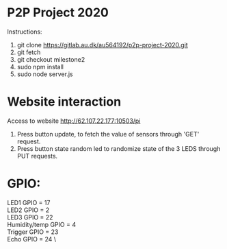 # P2P Project 2020
Instructions:
1. git clone https://gitlab.au.dk/au564192/p2p-project-2020.git
2. git fetch
3. git checkout milestone2
4. sudo npm install
5. sudo node server.js

# Website interaction
Access to website http://62.107.22.177:10503/pi
1. Press button update, to fetch the value of sensors through 'GET' request.
2. Press button state random led to randomize state of the 3 LEDS through PUT requests.


# GPIO:
LED1 GPIO = 17  \
LED2 GPIO = 2  \
LED3 GPIO = 22  \
Humidity/temp GPIO = 4  \
Trigger GPIO = 23  \
Echo GPIO = 24  \
